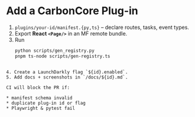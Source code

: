 # Add a CarbonCore Plug-in

1. `plugins/your-id/manifest.{py,ts}` – declare routes, tasks, event types.
2. Export **React `<Page/>`** in an MF remote bundle.
3. Run  
   ```bash
   python scripts/gen_registry.py
   pnpm ts-node scripts/gen-registry.ts
```

4. Create a LaunchDarkly flag `${id}.enabled`.
5. Add docs + screenshots in `/docs/${id}.md`.

CI will block the PR if:

* manifest schema invalid
* duplicate plug-in id or flag
* Playwright & pytest fail
